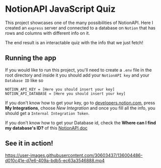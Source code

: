 # NotionAPI JavaScript Quiz

This project showcases one of the many possibilities of NotionAPI.
Here I created an `express` server and connected to a database on `Notion` that has rows and columns with different info on it.

The end result is an interactable quiz with the info that we just fetch!

## Running the app

If you would like to run this project, you'll need to create a `.env` file in the root directory and inside it you should add your `NotionAPI key` and your `Database ID` like so

```
NOTION_API_KEY = [Here you should insert your key]
NOTION_API_DATABASE = [Here you should insert your key]
```

If you don't know how to get your key, go to [developers.notion.com](https://developers.notion.com/), press **My Integrations**, choose _New Integration_ and once you fill all the info, you should get a `Internal Integration Token`.

If you don't know how to get your Database id, check the **Where can I find my database's ID?** of this [NotionAPI doc](https://developers.notion.com/docs/working-with-databases)

## See it in action!

https://user-images.githubusercontent.com/30603437/136004486-d010c41e-d7e6-409a-bdb5-ec63a3546888.mp4

